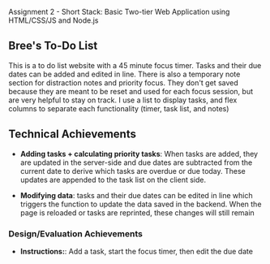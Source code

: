 Assignment 2 - Short Stack: Basic Two-tier Web Application using HTML/CSS/JS and Node.js  


## Bree's To-Do List
This is a to do list website with a 45 minute focus timer. Tasks and their due dates can be added and edited in line. There is also a temporary note section for distraction notes and priority focus. They don't get saved because they are meant to be reset and used for each focus session, but are very helpful to stay on track. I use a list to display tasks, and flex columns to separate each functionality (timer, task list, and notes)

## Technical Achievements
- **Adding tasks + calculating priority tasks**: When tasks are added, they are updated in the server-side and due dates are subtracted from the current date to derive which tasks are overdue or due today. These updates are appended to the task list on the client side. 

- **Modifying data**: tasks and their due dates can be edited in line which triggers the function to update the data saved in the backend. When the page is reloaded or tasks are reprinted, these changes will still remain

### Design/Evaluation Achievements
- **Instructions:**: Add a task, start the focus timer, then edit the due date
